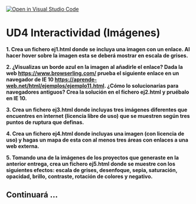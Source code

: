 [![Open in Visual Studio Code](https://classroom.github.com/assets/open-in-vscode-f059dc9a6f8d3a56e377f745f24479a46679e63a5d9fe6f495e02850cd0d8118.svg)](https://classroom.github.com/online_ide?assignment_repo_id=6686488&assignment_repo_type=AssignmentRepo)
# UD4 Interactividad (Imágenes)

**1. Crea un fichero ej1.html donde se incluya una imagen con un enlace. Al hacer hover sobre la imagen esta se deberá mostrar en escala de grises.**

**2. ¿Visualizas un borde azul en la imagen al añadirle el enlace? Dada la web https://www.browserling.com/ prueba el siguiente enlace en un navegador de IE 10 https://aprende-web.net/html/ejemplos/ejemplo11.html. ¿Cómo lo solucionarías para navegadores antiguos? Crea la solución en el fichero ej2.html y pruébalo en IE 10.**

**3. Crea un fichero ej3.html donde incluyas tres imágenes diferentes que encuentres en internet (licencia libre de uso) que se muestren según tres puntos de ruptura que definas.**

**4. Crea un fichero ej4.html donde incluyas una imagen (con licencia de uso) y hagas un mapa de esta con al menos tres áreas con enlaces a una web externa.**

**5. Tomando una de la imágenes de los proyectos que generaste en la anterior entrega, crea un fichero ej5.html donde se muestre con los siguientes efectos: escala de grises, desenfoque, sepia, saturación, opacidad, brillo, contraste, rotación de colores y negativo.**

## Continuará ...
